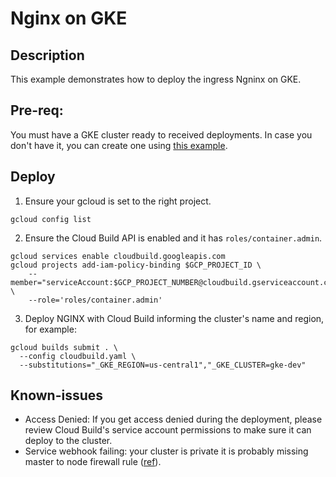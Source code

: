 # Nginx on GKE

## Description

This example demonstrates how to deploy the ingress Ngninx on GKE.

## Pre-req:
You must have a GKE cluster ready to received deployments. In case you don't have it, you can create one using [this example](https://github.com/sylvioneto/terraform_gcp/tree/master/gke).


## Deploy
1. Ensure your gcloud is set to the right project.
````
gcloud config list
````

2. Ensure the Cloud Build API is enabled and it has `roles/container.admin`.
```
gcloud services enable cloudbuild.googleapis.com
gcloud projects add-iam-policy-binding $GCP_PROJECT_ID \
    --member="serviceAccount:$GCP_PROJECT_NUMBER@cloudbuild.gserviceaccount.com" \
    --role='roles/container.admin'
```

3. Deploy NGINX with Cloud Build informing the cluster's name and region, for example:
```
gcloud builds submit . \
  --config cloudbuild.yaml \
  --substitutions="_GKE_REGION=us-central1","_GKE_CLUSTER=gke-dev"
```

## Known-issues
- Access Denied: If you get access denied during the deployment, please review Cloud Build's service account permissions to make sure it can deploy to the cluster.
- Service webhook failing: your cluster is private it is probably missing master to node firewall rule ([ref](https://kubernetes.github.io/ingress-nginx/deploy/#gce-gke)).
